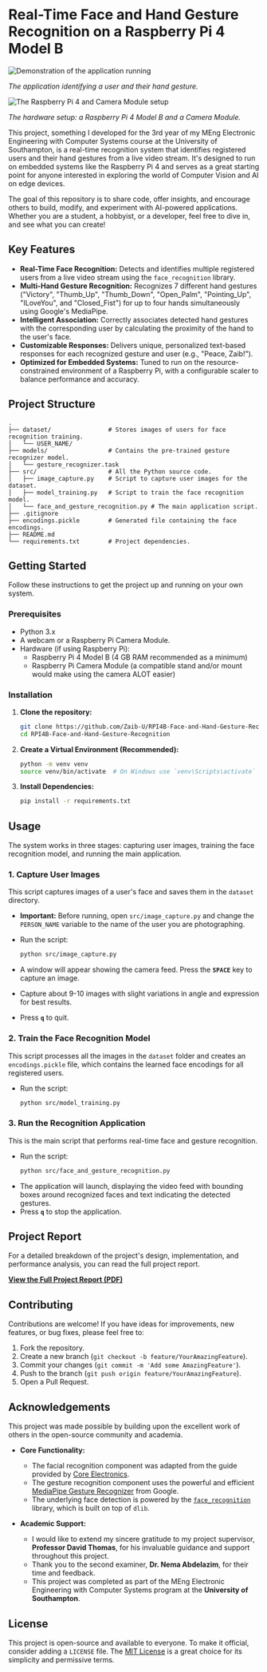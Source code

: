 # Real-Time Face and Hand Gesture Recognition on a Raspberry Pi 4 Model B

![Demonstration of the application running](CombinedRecognition.png)

*The application identifying a user and their hand gesture.*

![The Raspberry Pi 4 and Camera Module setup](RasPiSetup%20(1).jpg)

*The hardware setup: a Raspberry Pi 4 Model B and a Camera Module.*

This project, something I developed for the 3rd year of my MEng Electronic Engineering with Computer Systems course at the University of Southampton, is a real-time recognition system that identifies registered users and their hand gestures from a live video stream. It's designed to run on embedded systems like the Raspberry Pi 4 and serves as a great starting point for anyone interested in exploring the world of Computer Vision and AI on edge devices.

The goal of this repository is to share code, offer insights, and encourage others to build, modify, and experiment with AI-powered applications. Whether you are a student, a hobbyist, or a developer, feel free to dive in, and see what you can create!

## Key Features

-   **Real-Time Face Recognition:** Detects and identifies multiple registered users from a live video stream using the `face_recognition` library.
-   **Multi-Hand Gesture Recognition:** Recognizes 7 different hand gestures ("Victory", "Thumb_Up", "Thumb_Down", "Open_Palm", "Pointing_Up", "ILoveYou", and "Closed_Fist") for up to four hands simultaneously using Google's MediaPipe.
-   **Intelligent Association:** Correctly associates detected hand gestures with the corresponding user by calculating the proximity of the hand to the user's face.
-   **Customizable Responses:** Delivers unique, personalized text-based responses for each recognized gesture and user (e.g., "Peace, Zaib!").
-   **Optimized for Embedded Systems:** Tuned to run on the resource-constrained environment of a Raspberry Pi, with a configurable scaler to balance performance and accuracy.

## Project Structure

```
.
├── dataset/                # Stores images of users for face recognition training.
│   └── USER_NAME/
├── models/                 # Contains the pre-trained gesture recognizer model.
│   └── gesture_recognizer.task
├── src/                    # All the Python source code.
│   ├── image_capture.py    # Script to capture user images for the dataset.
│   ├── model_training.py   # Script to train the face recognition model.
│   └── face_and_gesture_recognition.py # The main application script.
├── .gitignore
├── encodings.pickle        # Generated file containing the face encodings.
├── README.md
└── requirements.txt        # Project dependencies.
```

## Getting Started

Follow these instructions to get the project up and running on your own system.

### Prerequisites

-   Python 3.x
-   A webcam or a Raspberry Pi Camera Module.
-   Hardware (if using Raspberry Pi):
    -   Raspberry Pi 4 Model B (4 GB RAM recommended as a minimum)
    -   Raspberry Pi Camera Module (a compatible stand and/or mount would make using the camera ALOT easier)

### Installation

1.  **Clone the repository:**
    ```bash
    git clone https://github.com/Zaib-U/RPI4B-Face-and-Hand-Gesture-Recognition.git
    cd RPI4B-Face-and-Hand-Gesture-Recognition
    ```

2.  **Create a Virtual Environment (Recommended):**
    ```bash
    python -m venv venv
    source venv/bin/activate  # On Windows use `venv\Scripts\activate`
    ```

3.  **Install Dependencies:**
    ```bash
    pip install -r requirements.txt
    ```

## Usage

The system works in three stages: capturing user images, training the face recognition model, and running the main application.

### 1. Capture User Images

This script captures images of a user's face and saves them in the `dataset` directory.

-   **Important:** Before running, open `src/image_capture.py` and change the `PERSON_NAME` variable to the name of the user you are photographing.

-   Run the script:
    ```bash
    python src/image_capture.py
    ```
-   A window will appear showing the camera feed. Press the **`SPACE`** key to capture an image.
-   Capture about 9-10 images with slight variations in angle and expression for best results.
-   Press **`q`** to quit.

### 2. Train the Face Recognition Model

This script processes all the images in the `dataset` folder and creates an `encodings.pickle` file, which contains the learned face encodings for all registered users.

-   Run the script:
    ```bash
    python src/model_training.py
    ```

### 3. Run the Recognition Application

This is the main script that performs real-time face and gesture recognition.

-   Run the script:
    ```bash
    python src/face_and_gesture_recognition.py
    ```
-   The application will launch, displaying the video feed with bounding boxes around recognized faces and text indicating the detected gestures.
-   Press **`q`** to stop the application.

## Project Report

For a detailed breakdown of the project's design, implementation, and performance analysis, you can read the full project report.

[**View the Full Project Report (PDF)**](./Zaib_Uddin_Individual_Project_Final_Report.pdf)

## Contributing

Contributions are welcome! If you have ideas for improvements, new features, or bug fixes, please feel free to:

1.  Fork the repository.
2.  Create a new branch (`git checkout -b feature/YourAmazingFeature`).
3.  Commit your changes (`git commit -m 'Add some AmazingFeature'`).
4.  Push to the branch (`git push origin feature/YourAmazingFeature`).
5.  Open a Pull Request.

## Acknowledgements

This project was made possible by building upon the excellent work of others in the open-source community and academia.

-   **Core Functionality:**
    -   The facial recognition component was adapted from the guide provided by [Core Electronics](https://core-electronics.com.au/guides/raspberry-pi/face-recognition-with-raspberry-pi-and-opencv/).
    -   The gesture recognition component uses the powerful and efficient [MediaPipe Gesture Recognizer](https://ai.google.dev/edge/mediapipe/solutions/vision/gesture_recognizer) from Google.
    -   The underlying face detection is powered by the [`face_recognition`](https://github.com/ageitgey/face_recognition) library, which is built on top of `dlib`.

-   **Academic Support:**
    -   I would like to extend my sincere gratitude to my project supervisor, **Professor David Thomas**, for his invaluable guidance and support throughout this project.
    -   Thank you to the second examiner, **Dr. Nema Abdelazim**, for their time and feedback.
    -   This project was completed as part of the MEng Electronic Engineering with Computer Systems program at the **University of Southampton**.

## License

This project is open-source and available to everyone. To make it official, consider adding a `LICENSE` file. The [MIT License](https://opensource.org/licenses/MIT) is a great choice for its simplicity and permissive terms.